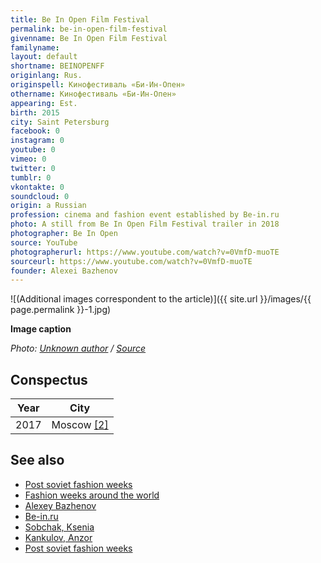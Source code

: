 ```yaml
---
title: Be In Open Film Festival
permalink: be-in-open-film-festival
givenname: Be In Open Film Festival
familyname:
layout: default
shortname: BEINOPENFF
originlang: Rus.
originspell: Кинофестиваль «Би-Ин-Опен»
othername: Кинофестиваль «Би-Ин-Опен»
appearing: Est.
birth: 2015
city: Saint Petersburg
facebook: 0
instagram: 0
youtube: 0
vimeo: 0
twitter: 0
tumblr: 0
vkontakte: 0
soundcloud: 0
origin: a Russian
profession: cinema and fashion event established by Be-in.ru
photo: A still from Be In Open Film Festival trailer in 2018
photographer: Be In Open
source: YouTube
photographerurl: https://www.youtube.com/watch?v=0VmfD-muoTE
sourceurl: https://www.youtube.com/watch?v=0VmfD-muoTE
founder: Alexei Bazhenov
---
```

<!---
To edit top block see
icon "Meta Data"
on right menu
Full edit instructions
indexmod.gq/edit
-->

![(Additional images correspondent to the article)]({{ site.url }}/images/{{ page.permalink }}-1.jpg)

**Image caption**

*Photo: [Unknown author](index) / [Source](index)*

## Сonspectus

|Year|City|
|-|-|
|2017|Moscow <span id="a2">[\[2\]](#f2)</span>|

## See also

+ [Post soviet fashion weeks](post-soviet-fashion-weeks)
+ [Fashion weeks around the world](fashion-weeks-around-the-world)
+ [Alexey Bazhenov](bazhenov-alexey)
+ [Be-in.ru](be-in)
+ [Sobchak, Ksenia](sobchak-ksenia)
+ [Kankulov, Anzor](kankulov-anzor)
+ [Post soviet fashion weeks](post-soviet-fashion-weeks)
